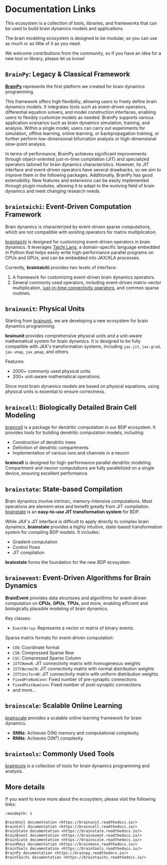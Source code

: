 # Documentation Links

This ecosystem is a collection of tools, libraries, and frameworks that can be used to build brain dynamics models and
applications.

The brain modeling ecosystem is designed to be modular, so you can use as much or as little of it as you need.

We welcome contributions from the community, so if you have an idea for a new tool or library, please let us know!

## `BrainPy`: Legacy & Classical Framework

[**BrainPy**](https://github.com/brainpy/BrainPy) represents the first platform we created for brain dynamics
programming.

This framework offers high flexibility, allowing users to freely define brain dynamics models. It integrates tools such
as event-driven operators, differential equation solvers, and model construction interfaces, enabling users to flexibly
customize models as needed. BrainPy supports various application scenarios such as brain dynamics simulation, training,
and analysis. Within a single model, users can carry out experiments for simulation, offline learning, online learning,
or backpropagation training, or further perform low-dimensional bifurcation analysis or high-dimensional slow-point
analysis.

In terms of performance, BrainPy achieves significant improvements through object-oriented just-in-time compilation
(JIT) and specialized operators tailored for brain dynamics characteristics. However, its JIT interface and event-driven
operators have several drawbacks, so we aim to improve them in the following packages. Additionally, BrainPy has good
extensibility. New features and extensions can be easily implemented through plugin modules, allowing it to adapt to the
evolving field of brain dynamics and meet changing research needs.

## `braintaichi`: Event-Driven Computation Framework

Brain dynamics is characterized by event-driven sparse computations, which are not compatible with existing operators
for matrix multiplication.

[braintaichi](https://github.com/chaobrain/braintaichi) is designed for customizing event-driven operators in brain
dynamics. It leverages [Taichi Lang](https://www.taichi-lang.org/), a domain-specific language embedded in Python that
helps easily write high-performance parallel programs on CPUs and GPUs, and can be embedded into JAX/XLA processes.

Currently, **braintaichi** provides two levels of interface:

1. A framework for customizing event-driven brain dynamics operators.
2. Several commonly used operators, including event-driven matrix-vector
   multiplication, [just-in-time connectivity operators](https://arxiv.org/abs/2311.05106), and common sparse routines.

## `brainunit`: Physical Units

Starting from [brainunit](https://github.com/chaobrain/brainunit), we are developing a new ecosystem for brain dynamics
programming.

**brainunit** provides comprehensive physical units and a unit-aware mathematical system for brain dynamics. It is
designed to be fully compatible with JAX's transformation systems, including `jax.jit`, `jax.grad`, `jax.vmap`,
`jax.pmap`, and others.

Features:

- 2000+ commonly used physical units.
- 200+ unit-aware mathematical operations.

Since most brain dynamics models are based on physical equations, using physical units is essential to ensure
correctness.

## `braincell`: Biologically Detailed Brain Cell Modeling

[braincell](https://github.com/chaobrain/braincell) is a package for dendritic computation in our BDP ecosystem. It
provides tools for building dendritic computation models, including:

- Construction of dendritic trees
- Definition of dendritic compartments
- Implementation of various ions and channels in a neuron

**braincell** is designed for high-performance parallel dendritic modeling. Compartment and neuron computations are
fully parallelized on a single device, ensuring excellent performance.

## `brainstate`: State-based Compilation

Brain dynamics involve intrinsic, memory-intensive computations. Most operations are element-wise and benefit greatly
from JIT compilation.  
[brainstate](https://github.com/chaobrain/brainstate) is an **easy-to-use JIT transformation system** for BDP.

While JAX's JIT interface is difficult to apply directly to complex brain dynamics, **brainstate** provides a highly
intuitive, state-based transformation system for compiling BDP models. It includes:

- Gradient computation
- Control flows
- JIT compilation

**brainstate** forms the foundation for the new BDP ecosystem.

## `brainevent`: Event-Driven Algorithms for Brain Dynamics

**BrainEvent** provides data structures and algorithms for event-driven computation on **CPUs**, **GPUs**, **TPUs**, and
more, enabling efficient and biologically plausible modeling of brain dynamics.

Key classes:

- `EventArray`: Represents a vector or matrix of binary events.

Sparse matrix formats for event-driven computation:

- `COO`: Coordinate format
- `CSR`: Compressed Sparse Row
- `CSC`: Compressed Sparse Column
- `JITCHomoR`: JIT connectivity matrix with homogeneous weights
- `JITCNormalR`: JIT connectivity matrix with normal distribution weights
- `JITCUniformR`: JIT connectivity matrix with uniform distribution weights
- `FixedPreNumConn`: Fixed number of pre-synaptic connections
- `FixedPostNumConn`: Fixed number of post-synaptic connections
- and more...

## `brainscale`: Scalable Online Learning

[brainscale](https://github.com/chaobrain/brainscale) provides a scalable online learning framework for brain dynamics.

- **SNNs**: Achieves O(N) memory and computational complexity.
- **RNNs**: Achieves O(N²) complexity.

## `braintools`: Commonly Used Tools

[braintools](https://github.com/chaobrain/braintools) is a collection of tools for brain dynamics programming and
analysis.


## More details

If you want to know more about the ecosystem, please visit the following links:



```{toctree}
:maxdepth: 1

BrainUnit documentation <https://brainunit.readthedocs.io/>
BrainCell documentation <https://braincell.readthedocs.io/>
BrainState documentation <https://brainstate.readthedocs.io/>
BrainEvent documentation <https://brainevent.readthedocs.io/>
BrainScale documentation <https://brainscale.readthedocs.io/>
BrainMass documentation <https://brainmass.readthedocs.io/>
BrainTools documentation <https://braintools.readthedocs.io/>
BrainPy documentation <https://brainpy.readthedocs.io/>
BrainTaichi documentation <https://braintaichi.readthedocs.io/>
```
